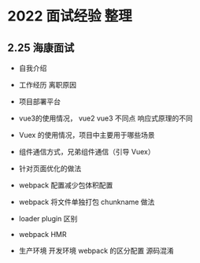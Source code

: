 # 2022 面试经验 整理

## 2.25 海康面试

- 自我介绍

- 工作经历 离职原因

- 项目部署平台

- vue3的使用情况， vue2 vue3 不同点 响应式原理的不同

- Vuex 的使用情况，项目中主要用于哪些场景

- 组件通信方式，兄弟组件通信（引导 Vuex）

- 针对页面优化的做法

- webpack 配置减少包体积配置

- webpack 将文件单独打包 chunkname 做法

- loader plugin 区别

- webpack HMR 

- 生产环境 开发环境 webpack 的区分配置 源码混淆